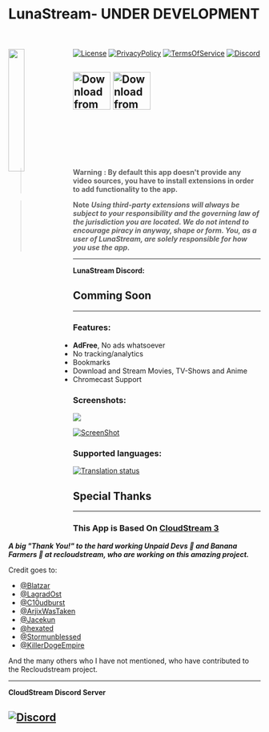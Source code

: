 # LunaStream- UNDER DEVELOPMENT &nbsp; &nbsp; 
[![License](https://img.shields.io/github/license/MustardChef/LunaStream?style=for-the-badge)](https://raw.githubusercontent.com/MustardChef/LunaStream/master/LICENSE) [![PrivacyPolicy](https://img.shields.io/badge/Legal-Privacy%20Policy-blue?style=for-the-badge)](https://github.com/MustardChef/LunaStream/blob/master/PrivacyPolicy.md) [![TermsOfService](https://img.shields.io/badge/Legal-Terms%20Of%20Service-yellowgreen?style=for-the-badge)](https://github.com/MustardChef/LunaStream/blob/master/TermsAndConditions.md) [![Discord](https://img.shields.io/discord/1054724930614345779?label=Discord&style=for-the-badge)](https://discord.gg/AtvGE4q7Hk)
<img align="left" src="https://github.com/MustardChef/LunaStream/blob/master/Screenshots/Logo2.gif?raw=true" width=25% height=25%>

[<img src="https://play.google.com/intl/en_us/badges/images/generic/en_badge_web_generic.png" 
      alt="Download from Google Play" 
      height="75">](https://play.google.com/store/apps/details?id=)
[<img src="https://gitlab.com/fdroid/artwork/-/raw/master/badge/get-it-on-en-us.svg"
      alt="Download from Google Play" 
      height="75">](https://f-droid.org/packages/)
<br clear="right">
--- 
&nbsp;
&nbsp;


&nbsp;

&nbsp;
&nbsp;

> **Warning**
**: By default this app doesn't provide any video sources, you have to install extensions in order to add functionality to the app.**

> **Note**
> ***Using third-party extensions will always be subject to your responsibility and the governing law of the jurisdiction you are located. We do not intend to encourage piracy in anyway, shape or form. You, as a user of LunaStream, are solely responsible for how you use the app.***

---
**LunaStream Discord:**

## Comming Soon ## 

<!-- [![Discord](https://invidget.switchblade.xyz/AtvGE4q7Hk)](https://discord.gg/AtvGE4q7Hk) -->

---
### Features:
+ **AdFree**, No ads whatsoever
+ No tracking/analytics
+ Bookmarks
+ Download and Stream Movies, TV-Shows and Anime
+ Chromecast Support

### Screenshots:

<img src="https://raw.githubusercontent.com/MustardChef/LunaStream/master/Screenshots/ScreenshotSlideshow.gif"/>

[![ScreenShot](https://img.shields.io/badge/View%20Screenshots-5-lightgrey?style=for-the-badge)](https://github.com/MustardChef/LunaStream/blob/master/Screenshots/Screenshots.md)

<!--
<p  align="center">
<img src="./.github/home.jpg" height="400"/><img src="./.github/search.jpg" height="400"/><img src="./.github/downloads.jpg" height="400"/><img src="./.github/results.jpg" height="400"/>
<img src="./.github/player.jpg" height="200"/><p>
-->

### Supported languages:
<a href="https://hosted.weblate.org/engage/cloudstream/">
  <img src="https://hosted.weblate.org/widgets/cloudstream/-/app/multi-auto.svg" alt="Translation status" />
</a>

<!--
***The list of supported languages:***
* 🇱🇧 Arabic
* 🇧🇬 Bulgarian
* 🇨🇳 Chinese Simplified
* 🇹🇼 Chinese Traditional
* 🇭🇷 Croatian
* 🇨🇿 Czech
* 🇳🇱 Dutch
* 🇬🇧 English
* 🇫🇷 French
* 🇩🇪 German
* 🇬🇷 Greek
* 🇮🇳 Hindi
* 🇮🇩 Indonesian
* 🇮🇹 Italian
* 🇲🇰 Macedonian
* 🇮🇳 Malayalam
* 🇳🇴 Norsk
* 🇵🇱 Polish
* 🇧🇷 Portuguese (Brazil)
* 🇷🇴 Romanian
* 🇪🇸 Spanish
* 🇸🇪 Swedish
* 🇵🇭 Tagalog
* 🇹🇷 Turkish
* 🇻🇳 Vietnamese
-->

## Special Thanks ##
---
### This App is Based On [CloudStream 3](https://github.com/recloudstream/cloudstream/) 
***A big "Thank You!" to the hard working Unpaid Devs 🤖 and Banana Farmers 🍌 at recloudstream, who are working on this amazing project.***

Credit goes to:
+ [@Blatzar](https://github.com/recloudstream/cloudstream/)
+ [@LagradOst](https://github.com/LagradOst)
+ [@C10udburst](https://github.com/C10udburst)
+ [@ArjixWasTaken](https://github.com/ArjixWasTaken)
+ [@Jacekun](https://github.com/Jacekun)
+ [@hexated](https://github.com/hexated)
+ [@Stormunblessed](https://github.com/Stormunblessed)
+ [@KillerDogeEmpire](https://github.com/KillerDogeEmpire)

And the many others who I have not mentioned, who have contributed to the Recloudstream project.

---
**CloudStream Discord Server**
      
[![Discord](https://invidget.switchblade.xyz/5Hus6fM)](https://discord.gg/5Hus6fM)
---
